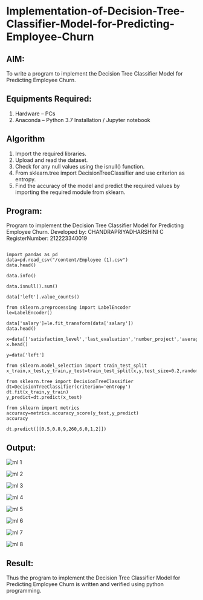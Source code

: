 # Implementation-of-Decision-Tree-Classifier-Model-for-Predicting-Employee-Churn

## AIM:

To write a program to implement the Decision Tree Classifier Model for Predicting Employee Churn.

## Equipments Required:

1. Hardware – PCs
2. Anaconda – Python 3.7 Installation / Jupyter notebook

## Algorithm

1. Import the required libraries.
2. Upload and read the dataset.
3. Check for any null values using the isnull() function.
4. From sklearn.tree import DecisionTreeClassifier and use criterion as entropy.
5. Find the accuracy of the model and predict the required values by importing the required module from sklearn.

## Program:


Program to implement the Decision Tree Classifier Model for Predicting Employee Churn.
Developed by: CHANDRAPRIYADHARSHINI C
RegisterNumber:  212223340019
```

import pandas as pd
data=pd.read_csv("/content/Employee (1).csv")
data.head()

data.info()

data.isnull().sum()

data['left'].value_counts()

from sklearn.preprocessing import LabelEncoder
le=LabelEncoder()

data['salary']=le.fit_transform(data['salary'])
data.head()

x=data[['satisfaction_level','last_evaluation','number_project','average_montly_hours','time_spend_company','Work_accident','promotion_last_5years','salary']]
x.head()

y=data['left']

from sklearn.model_selection import train_test_split
x_train,x_test,y_train,y_test=train_test_split(x,y,test_size=0.2,random_state=100)

from sklearn.tree import DecisionTreeClassifier
dt=DecisionTreeClassifier(criterion='entropy')
dt.fit(x_train,y_train)
y_predict=dt.predict(x_test)

from sklearn import metrics
accuracy=metrics.accuracy_score(y_test,y_predict)
accuracy

dt.predict([[0.5,0.8,9,260,6,0,1,2]])

```

## Output:

![ml 1](https://github.com/Bosevennila/Implementation-of-Decision-Tree-Classifier-Model-for-Predicting-Employee-Churn/assets/144870486/541c24b3-59d2-48d7-81f3-d120d285dd2f)

![ml 2](https://github.com/Bosevennila/Implementation-of-Decision-Tree-Classifier-Model-for-Predicting-Employee-Churn/assets/144870486/5dd19e9d-6f46-44b1-aad0-fb75131a25fa)

![ml 3](https://github.com/Bosevennila/Implementation-of-Decision-Tree-Classifier-Model-for-Predicting-Employee-Churn/assets/144870486/2272c806-838b-4d04-aeb1-82fc809045d4)

![ml 4](https://github.com/Bosevennila/Implementation-of-Decision-Tree-Classifier-Model-for-Predicting-Employee-Churn/assets/144870486/c0437120-e318-4285-b86d-7a561abdd8bf)

![ml 5](https://github.com/Bosevennila/Implementation-of-Decision-Tree-Classifier-Model-for-Predicting-Employee-Churn/assets/144870486/e0105ab9-f922-4de5-97ae-c7f296cd8ec0)

![ml 6](https://github.com/Bosevennila/Implementation-of-Decision-Tree-Classifier-Model-for-Predicting-Employee-Churn/assets/144870486/5769c780-813f-4d20-8c9a-e646b4b6a90e)

![ml 7](https://github.com/Bosevennila/Implementation-of-Decision-Tree-Classifier-Model-for-Predicting-Employee-Churn/assets/144870486/52d5e1c2-a100-4458-a3a6-f45e62306974)

![ml 8](https://github.com/Bosevennila/Implementation-of-Decision-Tree-Classifier-Model-for-Predicting-Employee-Churn/assets/144870486/df2b9024-c189-4566-8a9a-a953d5229f2b)

## Result:

Thus the program to implement the  Decision Tree Classifier Model for Predicting Employee Churn is written and verified using python programming.
